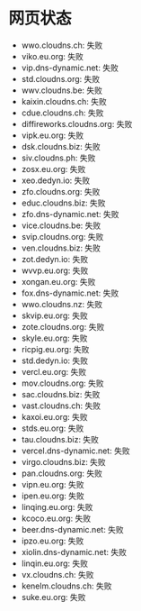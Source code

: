 # 网页状态
- wwo.cloudns.ch: 失败
- viko.eu.org: 失败
- vip.dns-dynamic.net: 失败
- std.cloudns.org: 失败
- wwv.cloudns.be: 失败
- kaixin.cloudns.ch: 失败
- cdue.cloudns.ch: 失败
- diffireworks.cloudns.org: 失败
- vipk.eu.org: 失败
- dsk.cloudns.biz: 失败
- siv.cloudns.ph: 失败
- zosx.eu.org: 失败
- xeo.dedyn.io: 失败
- zfo.cloudns.org: 失败
- educ.cloudns.biz: 失败
- zfo.dns-dynamic.net: 失败
- vice.cloudns.be: 失败
- svip.cloudns.org: 失败
- ven.cloudns.biz: 失败
- zot.dedyn.io: 失败
- wvvp.eu.org: 失败
- xongan.eu.org: 失败
- fox.dns-dynamic.net: 失败
- wwo.cloudns.nz: 失败
- skvip.eu.org: 失败
- zote.cloudns.org: 失败
- skyle.eu.org: 失败
- ricpig.eu.org: 失败
- std.dedyn.io: 失败
- vercl.eu.org: 失败
- mov.cloudns.org: 失败
- sac.cloudns.biz: 失败
- vast.cloudns.ch: 失败
- kaxoi.eu.org: 失败
- stds.eu.org: 失败
- tau.cloudns.biz: 失败
- vercel.dns-dynamic.net: 失败
- virgo.cloudns.biz: 失败
- pan.cloudns.org: 失败
- vipn.eu.org: 失败
- ipen.eu.org: 失败
- linqing.eu.org: 失败
- kcoco.eu.org: 失败
- beer.dns-dynamic.net: 失败
- ipzo.eu.org: 失败
- xiolin.dns-dynamic.net: 失败
- linqin.eu.org: 失败
- vx.cloudns.ch: 失败
- kenelm.cloudns.ch: 失败
- suke.eu.org: 失败
